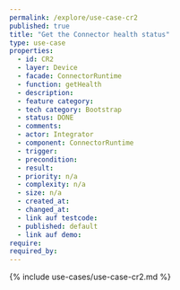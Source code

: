 ```yaml
---
permalink: /explore/use-case-cr2
published: true
title: "Get the Connector health status"
type: use-case
properties:
  - id: CR2
  - layer: Device
  - facade: ConnectorRuntime
  - function: getHealth
  - description:
  - feature category:
  - tech category: Bootstrap
  - status: DONE
  - comments:
  - actor: Integrator
  - component: ConnectorRuntime
  - trigger:
  - precondition:
  - result:
  - priority: n/a
  - complexity: n/a
  - size: n/a
  - created_at:
  - changed_at:
  - link auf testcode:
  - published: default
  - link auf demo:
require:
required_by:
---
```


{% include use-cases/use-case-cr2.md %}
